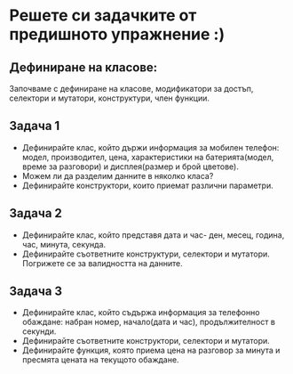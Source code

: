 # Решете си задачките от предишното упражнение :)

## Дефиниране на класове:
Започваме с дефиниране на класове, модификатори за достъп, селектори и мутатори, конструктури, член функции.

## Задача 1
- Дефинирайте клас, който държи информация за мобилен телефон: модел, производител, цена, характеристики на батерията(модел, време за разговори) и дисплея(размер и брой цветове).
- Можем ли да разделим данните в няколко класа?
- Дефинирайте конструктори, които приемат различни параметри.

## Задача 2
- Дефинирайте клас, който представя дата и час- ден, месец, година, час, минута, секунда.
- Дефинирайте съответните конструктури, селектори и мутатори. Погрижете се за валидността на данните.

## Задача 3
- Дефинирайте клас, който съдържа информация за телефонно обаждане: набран номер, начало(дата и час), продължителност в секунди.
- Дефинирайте съответните конструктори, селектори и мутатори.
- Дефинирайте функция, която приема цена на разговор за минута и пресмята цената на текущото обаждане.

